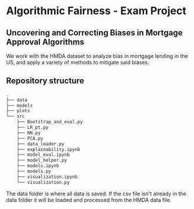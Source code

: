 # Algorithmic Fairness - Exam Project
## Uncovering and Correcting Biases in Mortgage Approval Algorithms

We work with the HMDA dataset to analyze bias in mortgage lending in the US, and apply a variety of methods to mitigate said biases.

## Repository structure
```bash
.
├── data
├── models
├── plots
└── src
    ├── Bootstrap_and_eval.py
    ├── LR_pt.py
    ├── NN.py
    ├── PCA.py
    ├── data_loader.py
    ├── explainability.ipynb
    ├── model_eval.ipynb
    ├── model_helper.py
    ├── models.ipynb
    ├── models.py
    ├── visualization.ipynb
    └── visualization.py
```
The data folder is where all data is saved. If the csv file isn't already in the data folder it will be loaded and processed from the HMDA data file.
